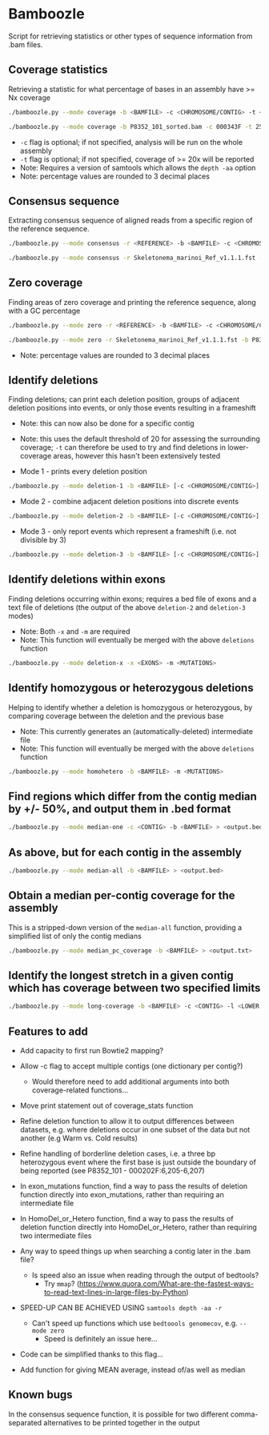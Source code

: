 # Bamboozle

Script for retrieving statistics or other types of sequence information from .bam files. 

## Coverage statistics

Retrieving a statistic for what percentage of bases in an assembly have >= Nx coverage

```bash
./bamboozle.py --mode coverage -b <BAMFILE> -c <CHROMOSOME/CONTIG> -t <THRESHOLD>
```
```bash
./bamboozle.py --mode coverage -b P8352_101_sorted.bam -c 000343F -t 25
```
* `-c` flag is optional; if not specified, analysis will be run on the whole assembly
* `-t` flag is optional; if not specified, coverage of >= 20x will be reported
* Note: Requires a version of samtools which allows the `depth -aa` option
* Note: percentage values are rounded to 3 decimal places


## Consensus sequence

Extracting consensus sequence of aligned reads from a specific region of the reference sequence.

```bash
./bamboozle.py --mode consensus -r <REFERENCE> -b <BAMFILE> -c <CHROMOSOME/CONTIG> -a <RANGE>
```
```bash
./bamboozle.py --mode consensus -r Skeletonema_marinoi_Ref_v1.1.1.fst -b P8352_150_sorted.bam -c 000028F -a 686188-691148
```


## Zero coverage

Finding areas of zero coverage and printing the reference sequence, along with a GC percentage

```bash
./bamboozle.py --mode zero -r <REFERENCE> -b <BAMFILE> -c <CHROMOSOME/CONTIG>
```
```bash
./bamboozle.py --mode zero -r Skeletonema_marinoi_Ref_v1.1.1.fst -b P8352_101_sorted.bam -c 000343F
```
* Note: percentage values are rounded to 3 decimal places


## Identify deletions

Finding deletions; can print each deletion position, groups of adjacent deletion positions into events, or only
those events resulting in a frameshift
* Note: this can now also be done for a specific contig
* Note: this uses the default threshold of 20 for assessing the surrounding coverage; `-t` can therefore be used
  to try and find deletions in lower-coverage areas, however this hasn't been extensively tested

* Mode 1 - prints every deletion position
```bash
./bamboozle.py --mode deletion-1 -b <BAMFILE> [-c <CHROMOSOME/CONTIG>]
```

* Mode 2 - combine adjacent deletion positions into discrete events
```bash
./bamboozle.py --mode deletion-2 -b <BAMFILE> [-c <CHROMOSOME/CONTIG>]
```

* Mode 3 - only report events which represent a frameshift (i.e. not divisible by 3)
```bash
./bamboozle.py --mode deletion-3 -b <BAMFILE> [-c <CHROMOSOME/CONTIG>]
```

## Identify deletions within exons

Finding deletions occurring within exons; requires a bed file of exons and a text file of deletions (the output
of the above `deletion-2` and `deletion-3` modes)
* Note: Both `-x` and `-m` are required
* Note: This function will eventually be merged with the above `deletions` function

```bash
./bamboozle.py --mode deletion-x -x <EXONS> -m <MUTATIONS>
```

## Identify homozygous or heterozygous deletions

Helping to identify whether a deletion is homozygous or heterozygous, by comparing coverage between the deletion
and the previous base
* Note: This currently generates an (automatically-deleted) intermediate file
* Note: This function will eventually be merged with the above `deletions` function

```bash
./bamboozle.py --mode homohetero -b <BAMFILE> -m <MUTATIONS>
```

## Find regions which differ from the contig median by +/- 50%, and output them in .bed format

```bash
./bamboozle.py --mode median-one -c <CONTIG> -b <BAMFILE> > <output.bed>
```

## As above, but for each contig in the assembly

```bash
./bamboozle.py --mode median-all -b <BAMFILE> > <output.bed>
```

## Obtain a median per-contig coverage for the assembly

This is a stripped-down version of the `median-all` function, providing a simplified list of only the contig medians

```bash
./bamboozle.py --mode median_pc_coverage -b <BAMFILE> > <output.txt>
```

## Identify the longest stretch in a given contig which has coverage between two specified limits

```bash
./bamboozle.py --mode long-coverage -b <BAMFILE> -c <CONTIG> -l <LOWER LIMIT> <UPPER LIMIT>
```


## Features to add

* Add capacity to first run Bowtie2 mapping?
* Allow -c flag to accept multiple contigs (one dictionary per contig?)
  * Would therefore need to add additional arguments into both coverage-related functions...
* Move print statement out of coverage_stats function
* Refine deletion function to allow it to output differences between datasets, e.g. where
  deletions occur in one subset of the data but not another (e.g Warm vs. Cold results)
* Refine handling of borderline deletion cases, i.e. a three bp heterozygous event where the first
  base is just outside the boundary of being reported (see P8352_101 - 000202F:6,205-6,207)
* In exon_mutations function, find a way to pass the results of deletion function directly into
  exon_mutations, rather than requiring an intermediate file
* In HomoDel_or_Hetero function, find a way to pass the results of deletion function directly into
  HomoDel_or_Hetero, rather than requiring two intermediate files

* Any way to speed things up when searching a contig later in the .bam file?
  * Is speed also an issue when reading through the output of bedtools?
    * Try `mmap`? (https://www.quora.com/What-are-the-fastest-ways-to-read-text-lines-in-large-files-by-Python)

* SPEED-UP CAN BE ACHIEVED USING `samtools depth -aa -r`
  * Can't speed up functions which use `bedtoools genomecov`, e.g. `--mode zero`
    * Speed is definitely an issue here...
* Code can be simplified thanks to this flag...

* Add function for giving MEAN average, instead of/as well as median

## Known bugs
In the consensus sequence function, it is possible for two different comma-separated alternatives to be printed
together in the output
